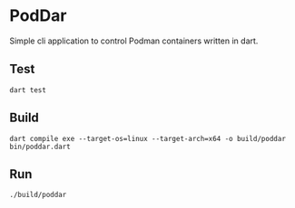 # PodDar

Simple cli application to control Podman containers written in dart.

## Test

```
dart test
```

## Build

```
dart compile exe --target-os=linux --target-arch=x64 -o build/poddar bin/poddar.dart
```

## Run

```
./build/poddar
```